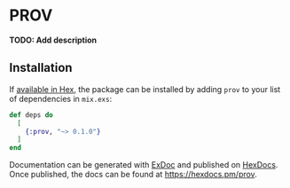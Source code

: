 # PROV

**TODO: Add description**

## Installation

If [available in Hex](https://hex.pm/docs/publish), the package can be installed
by adding `prov` to your list of dependencies in `mix.exs`:

```elixir
def deps do
  [
    {:prov, "~> 0.1.0"}
  ]
end
```

Documentation can be generated with [ExDoc](https://github.com/elixir-lang/ex_doc)
and published on [HexDocs](https://hexdocs.pm). Once published, the docs can
be found at <https://hexdocs.pm/prov>.

